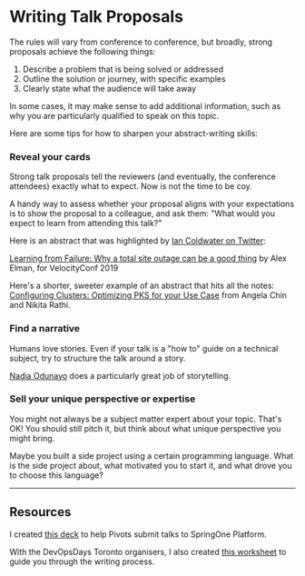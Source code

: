 # Writing Talk Proposals

The rules will vary from conference to conference, but broadly, strong proposals achieve the following things:

1. Describe a problem that is being solved or addressed
1. Outline the solution or journey, with specific examples
1. Clearly state what the audience will take away

In some cases, it may make sense to add additional information, such as why you are particularly qualified to speak on this topic.

Here are some tips for how to sharpen your abstract-writing skills:

### Reveal your cards

Strong talk proposals tell the reviewers (and eventually, the conference attendees) exactly what to expect. Now is not the time to be coy.

A handy way to assess whether your proposal aligns with your expectations is to show the proposal to a colleague, and ask them: "What would you expect to learn from attending this talk?"

Here is an abstract that was highlighted by [Ian Coldwater on Twitter](https://twitter.com/IanColdwater/status/1095049550677663746):

[Learning from Failure: Why a total site outage can be a good thing](https://conferences.oreilly.com/velocity/vl-ca/public/schedule/detail/74818) by Alex Elman, for VelocityConf 2019

Here's a shorter, sweeter example of an abstract that hits all the notes: [Configuring Clusters: Optimizing PKS for your Use Case](https://springoneplatform.io/2018/sessions/configuring-clusters-optimizing-pks-for-your-use-case)
from Angela Chin and Nikita Rathi.

### Find a narrative

Humans love stories. Even if your talk is a "how to" guide on a technical subject, try to structure the talk around a story.

[Nadia Odunayo](https://confreaks.tv/presenters/nadia-odunayo) does a particularly great job of storytelling.

### Sell your unique perspective or expertise

You might not always be a subject matter expert about your topic. That's OK! You should still pitch it, but think about what unique perspective you might bring.

Maybe you built a side project using a certain programming language. What is the side project about, what motivated you to start it, and what drove you to choose this language?

-----------

## Resources

I created [this deck](https://docs.google.com/presentation/d/1vd5OO1lblAxt83GENwsPRnnu76QiPaja0JLNktxtdJM/edit?usp=sharing) to help Pivots submit talks to SpringOne Platform.

With the DevOpsDays Toronto organisers, I also created [this worksheet](https://docs.google.com/document/d/1mUUHnVYbhVymfoodlleh4S0ptTXlFiPrP2HuQm9967I/edit?usp=sharing) to guide you through the writing process.
